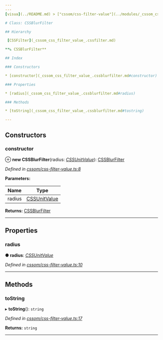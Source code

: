 ```yaml
---
---
[visua](../README.md) > ["cssom/css-filter-value"](../modules/_cssom_css_filter_value_.md) > [CSSBlurFilter](../classes/_cssom_css_filter_value_.cssblurfilter.md)

# Class: CSSBlurFilter

## Hierarchy

 [CSSFilter](_cssom_css_filter_value_.cssfilter.md)

**↳ CSSBlurFilter**

## Index

### Constructors

* [constructor](_cssom_css_filter_value_.cssblurfilter.md#constructor)

### Properties

* [radius](_cssom_css_filter_value_.cssblurfilter.md#radius)

### Methods

* [toString](_cssom_css_filter_value_.cssblurfilter.md#tostring)

---
```


## Constructors

<a id="constructor"></a>

###  constructor

⊕ **new CSSBlurFilter**(radius: *[CSSUnitValue](_cssom_css_unit_value_.cssunitvalue.md)*): [CSSBlurFilter](_cssom_css_filter_value_.cssblurfilter.md)

*Defined in [cssom/css-filter-value.ts:8](https://github.com/umbopepato/visua/blob/221e6a0/src/cssom/css-filter-value.ts#L8)*

**Parameters:**

| Name | Type |
| ------ | ------ |
| radius | [CSSUnitValue](_cssom_css_unit_value_.cssunitvalue.md) |

**Returns:** [CSSBlurFilter](_cssom_css_filter_value_.cssblurfilter.md)

___

## Properties

<a id="radius"></a>

###  radius

**● radius**: *[CSSUnitValue](_cssom_css_unit_value_.cssunitvalue.md)*

*Defined in [cssom/css-filter-value.ts:10](https://github.com/umbopepato/visua/blob/221e6a0/src/cssom/css-filter-value.ts#L10)*

___

## Methods

<a id="tostring"></a>

###  toString

▸ **toString**(): `string`

*Defined in [cssom/css-filter-value.ts:17](https://github.com/umbopepato/visua/blob/221e6a0/src/cssom/css-filter-value.ts#L17)*

**Returns:** `string`

___

